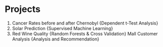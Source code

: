 # Projects

1. Cancer Rates before and after Chernobyl {Dependent t-Test Analysis}
2. Solar Prediction {Supervised Machine Learning}
3. Red Wine Quality {Random Forests & Cross Validation}
Mall Customer Analysis {Analysis and Recommendation}
